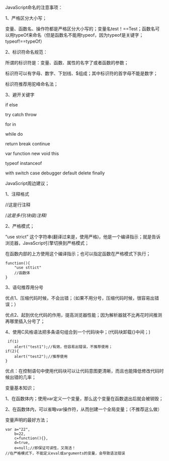 JavaScript命名的注意事项：

1、严格区分大小写；

变量、函数名、操作符都是严格区分大小写的；变量名test！==Test；函数名可以用typeOf来命名（但是函数名不能用typeof，因为typeof是关键字；typeof!==typeOf）

 


2、标识符命名规范：

所谓的标识符是：变量、函数、属性的名字了或者函数的参数；

标识符可以有字母、数字、下划线、$组成；其中标识符的首字母不能是数字；

标识符推荐用驼峰命名法；

3、避开关键字

if else

try catch throw

for  in

while do

return  break continue

var function  new void this

typeof  instanceof

with switch case debugger  default delete finally

JavaScript周边建议；

1、注释格式

//这是行注释

/*这是多行(块级)注释*/

2、严格模式；

“use strict” 这个字符串(翻译过来是，使用严格)，他是一个编译指示；就是告诉浏览器，JavaScript引擎切换到严格模式；

在函数内部的上方使用这个编译指示；也可以指定函数在严格模式下执行；
``` 
function(){
    "use sttict"
    //函数体
}
```
3、语句推荐用分号

优点1、压缩代码时候，不会出错；（如果不用分号，压缩代码时候，很容易出错误；）

优点2、起到优化代码的作用，提高浏览器性能；因为解析器就不比再花时间推测再哪里插入分号了；

4、使用C风格语法把多条语句组合到一个代码块中；(代码块卸载{}中间；)
```
 if(1)
    alert("test1");//有效，但容易出错误，不推荐使用；
if(2){
    alert("test2");//推荐使用
}
```
优点：在控制语句中使用代码块可以让代码意图更清晰，而且也能降低修改代码时候出错的几率；

变量基本知识；

1、在函数体内；使用var定义一个变量，那么这个变量在函数退出后就会被销毁；

2、在函数体内，可以省略var操作符，从而创建一个全局变量；（不推荐这么做）

变量声明的最好方法；
```
var a="22",
    b=22,
    c=function(){},
    d=true,
    e=null;//即保证可读性，又简洁！
//在严格模式下，不能定义eval或arguments的变量，会导致语法错误
```